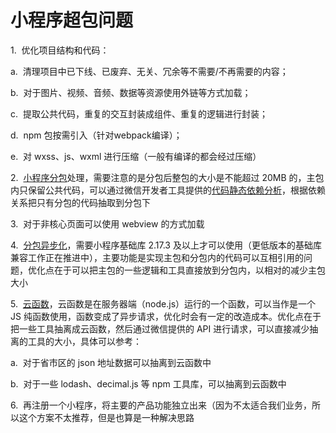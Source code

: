 # 小程序超包问题
1.  优化项目结构和代码：

a.  清理项目中已下线、已废弃、无关、冗余等不需要/不再需要的内容；

b.  对于图片、视频、音频、数据等资源使用外链等方式加载；

c.  提取公共代码，重复的交互封装成组件、重复的逻辑进行封装；

d.  npm 包按需引入（针对webpack编译）；

e.  对 wxss、js、wxml 进行压缩（一般有编译的都会经过压缩）

2.  [小程序分包](https://developers.weixin.qq.com/miniprogram/dev/framework/subpackages.html)处理，需要注意的是分包后整包的大小是不能超过 20MB 的，主包内只保留公共代码，可以通过微信开发者工具提供的[代码静态依赖分析](https://developers.weixin.qq.com/miniprogram/dev/devtools/codeanalyse.html)，根据依赖关系把只有分包的代码抽取到分包下

3.  对于非核心页面可以使用 webview 的方式加载

4.  [分包异步化](https://developers.weixin.qq.com/miniprogram/dev/framework/subpackages/async.html)，需要小程序基础库 2.17.3 及以上才可以使用（更低版本的基础库兼容工作正在推进中），主要功能是实现主包和分包内的代码可以互相引用的问题，优化点在于可以把主包的一些逻辑和工具直接放到分包内，以相对的减少主包大小

5.  [云函数](https://developers.weixin.qq.com/miniprogram/dev/wxcloud/guide/functions.html)，云函数是在服务器端（node.js）运行的一个函数，可以当作是一个 JS 纯函数使用，函数变成了异步请求，优化时会有一定的改造成本。优化点在于把一些工具抽离成云函数，然后通过微信提供的 API 进行请求，可以直接减少抽离的工具的大小，具体可以参考：

a.  对于省市区的 json 地址数据可以抽离到云函数中

b.  对于一些 lodash、decimal.js 等 npm 工具库，可以抽离到云函数中

6.  再注册一个小程序，将主要的产品功能独立出来（因为不太适合我们业务，所以这个方案不太推荐，但是也算是一种解决思路